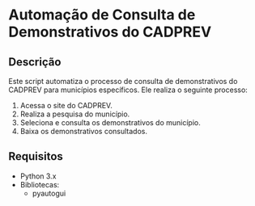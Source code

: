 # Automação de Consulta de Demonstrativos do CADPREV

## Descrição
Este script automatiza o processo de consulta de demonstrativos do CADPREV para municípios específicos. Ele realiza o seguinte processo:

1. Acessa o site do CADPREV.
2. Realiza a pesquisa do município.
3. Seleciona e consulta os demonstrativos do município.
4. Baixa os demonstrativos consultados.

## Requisitos
- Python 3.x
- Bibliotecas:
  - pyautogui
